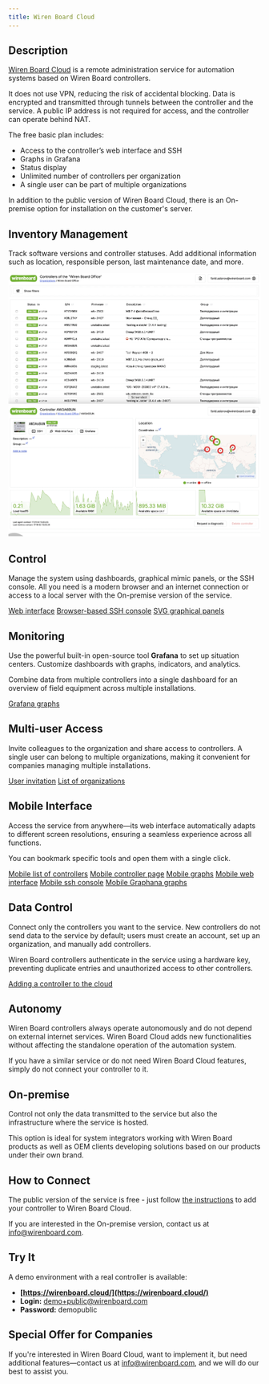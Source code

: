 ```yaml
---
title: Wiren Board Cloud
---
```


## Description  
[Wiren Board Cloud](https://wirenboard.cloud/) is a remote administration service for automation systems based on Wiren Board controllers.  

It does not use VPN, reducing the risk of accidental blocking. Data is encrypted and transmitted through tunnels between the controller and the service. A public IP address is not required for access, and the controller can operate behind NAT.  

The free basic plan includes:  
- Access to the controller’s web interface and SSH  
- Graphs in Grafana  
- Status display  
- Unlimited number of controllers per organization  
- A single user can be part of multiple organizations  

In addition to the public version of Wiren Board Cloud, there is an On-premise option for installation on the customer's server.  

## Inventory Management  
Track software versions and controller statuses. Add additional information such as location, responsible person, last maintenance date, and more.  

![List of controllers](public/img/pages/cloud/list-controllers.webp)
![Controller page](public/img/pages/cloud/controller.webp)

## Control  
Manage the system using dashboards, graphical mimic panels, or the SSH console. All you need is a modern browser and an internet connection or access to a local server with the On-premise version of the service.  

[Web interface](public/img/pages/cloud/dashboard.webp)
[Browser-based SSH console](public/img/pages/cloud/console.webp)
[SVG graphical panels](public/img/pages/cloud/electrical-dashboard.webp)

## Monitoring  
Use the powerful built-in open-source tool **Grafana** to set up situation centers. Customize dashboards with graphs, indicators, and analytics.  

Combine data from multiple controllers into a single dashboard for an overview of field equipment across multiple installations.  

[Grafana graphs](public/img/pages/cloud/graphana.webp)

## Multi-user Access  
Invite colleagues to the organization and share access to controllers. A single user can belong to multiple organizations, making it convenient for companies managing multiple installations.  

[User invitation](public/img/pages/cloud/invite-org.webp)
[List of organizations](public/img/pages/cloud/organizations.webp)

## Mobile Interface  
Access the service from anywhere—its web interface automatically adapts to different screen resolutions, ensuring a seamless experience across all functions.  

You can bookmark specific tools and open them with a single click.  

[Mobile list of controllers](public/img/pages/cloud/mobile-list-controllers.webp)
[Mobile controller page](public/img/pages/cloud/mobile-controller.webp)
[Mobile graphs](public/img/pages/cloud/mobile-graphs.webp)
[Mobile web interface](public/img/pages/cloud/mobile-dashboard.webp)
[Mobile ssh console](public/img/pages/cloud/mobile-console.webp)
[Mobile Graphana graphs](public/img/pages/cloud/mobile-graphana.webp)

## Data Control  
Connect only the controllers you want to the service. New controllers do not send data to the service by default; users must create an account, set up an organization, and manually add controllers.  

Wiren Board controllers authenticate in the service using a hardware key, preventing duplicate entries and unauthorized access to other controllers.  

[Adding a controller to the cloud](public/img/pages/cloud/mobile-graphana.webp)

## Autonomy  
Wiren Board controllers always operate autonomously and do not depend on external internet services. Wiren Board Cloud adds new functionalities without affecting the standalone operation of the automation system.  

If you have a similar service or do not need Wiren Board Cloud features, simply do not connect your controller to it.  

## On-premise  
Control not only the data transmitted to the service but also the infrastructure where the service is hosted.  

This option is ideal for system integrators working with Wiren Board products as well as OEM clients developing solutions based on our products under their own brand.  

## How to Connect  
The public version of the service is free - just follow [the instructions](https://wirenboard.com/wiki/Wiren_Board_Cloud) to add your controller to Wiren Board Cloud.  

If you are interested in the On-premise version, contact us at [info@wirenboard.com](mailto:info@wirenboard.com).  

## Try It  
A demo environment with a real controller is available:  

- **[https://wirenboard.cloud/](https://wirenboard.cloud/)**
- **Login:** demo+public@wirenboard.com  
- **Password:** demopublic  

## Special Offer for Companies  
If you're interested in Wiren Board Cloud, want to implement it, but need additional features—contact us at [info@wirenboard.com](mailto:info@wirenboard.com), and we will do our best to assist you.
